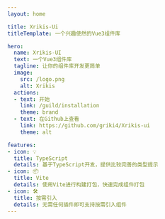 ```yaml
---
layout: home

title: Xrikis-Ui
titleTemplate: 一个兴趣使然的Vue3组件库

hero:
  name: Xrikis-UI
  text: 一个Vue3组件库
  tagline: 让你的组件库开发更简单
  image:
    src: /logo.png
    alt: Xrikis
  actions:
  - text: 开始
    link: /guild/installation
    theme: brand
  - text: 在Github上查看
    link: https://github.com/griki4/Xrikis-ui
    theme: alt

features:
- icon: 💡
  title: TypeScript
  details: 基于TypeScript开发，提供比较完善的类型提示
- icon: 📦
  title: Vite
  details: 使用Vite进行构建打包，快速完成组件打包
- icon: 🛠️
  title: 按需引入
  details: 无需任何插件即可支持按需引入组件
---
```

